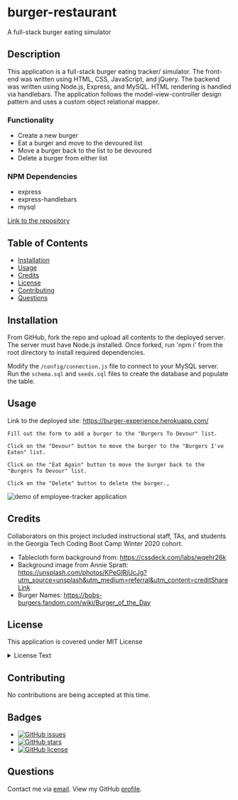 # burger-restaurant
A full-stack burger eating simulator

## Description
This application is a full-stack burger eating tracker/ simulator. The front-end was written using HTML, CSS, JavaScript, and jQuery.  The backend was written using Node.js, Express, and MySQL.  HTML rendering is handled via handlebars.  The application follows the model-view-controller design pattern and uses a custom object relational mapper. 

### Functionality
* Create a new burger
* Eat a burger and move to the devoured list
* Move a burger back to the list to be devoured
* Delete a burger from either list

### NPM Dependencies
* express
* express-handlebars
* mysql

[Link to the repository](https://github.com/pkriengsiri/burger-eater)
  
## Table of Contents
* [Installation](#installation)
* [Usage](#usage)
* [Credits](#credits)
* [License](#license)
* [Contributing](#contributing)
* [Questions](#questions)
  
## Installation
From GitHub, fork the repo and upload all contents to the deployed server.  The server must have Node.js installed. Once forked, run 'npm i' from the root directory to install required dependencies.  

Modify the `/config/connection.js` file to connect to your MySQL server.   Run the `schema.sql` and `seeds.sql` files to create the database and populate the table.

## Usage

Link to the deployed site: https://burger-experience.herokuapp.com/

    Fill out the form to add a burger to the "Burgers To Devour" list.

    Click on the "Devour" button to move the burger to the "Burgers I've Eaten" list.

    Click on the "Eat Again" button to move the burger back to the "Burgers To Devour" list.

    Click on the "Delete" button to delete the burger.,

![demo of employee-tracker application](./public/assets/images/demo.gif)


## Credits
Collaborators on this project included instructional staff, TAs, and students in the Georgia Tech Coding Boot Camp Winter 2020 cohort.

* Tablecloth form background from: https://cssdeck.com/labs/wqehr26k
* Background image from Annie Spratt: https://unsplash.com/photos/KPeGlRjUcJg?utm_source=unsplash&utm_medium=referral&utm_content=creditShareLink 
* Burger Names: https://bobs-burgers.fandom.com/wiki/Burger_of_the_Day 


## License
This application is covered under MIT License

<details>
  <summary>
    License Text
  </summary> 

```

Copyright (c) 2021  Pete Kriengsiri

Permission is hereby granted, free of charge, to any person obtaining a copy
of this software and associated documentation files (the "Software"), to deal
in the Software without restriction, including without limitation the rights
to use, copy, modify, merge, publish, distribute, sublicense, and/or sell
copies of the Software, and to permit persons to whom the Software is
furnished to do so, subject to the following conditions:
      
The above copyright notice and this permission notice shall be included in all
copies or substantial portions of the Software.
      
THE SOFTWARE IS PROVIDED "AS IS", WITHOUT WARRANTY OF ANY KIND, EXPRESS OR
IMPLIED, INCLUDING BUT NOT LIMITED TO THE WARRANTIES OF MERCHANTABILITY,
FITNESS FOR A PARTICULAR PURPOSE AND NONINFRINGEMENT. IN NO EVENT SHALL THE
AUTHORS OR COPYRIGHT HOLDERS BE LIABLE FOR ANY CLAIM, DAMAGES OR OTHER
LIABILITY, WHETHER IN AN ACTION OF CONTRACT, TORT OR OTHERWISE, ARISING FROM,
OUT OF OR IN CONNECTION WITH THE SOFTWARE OR THE USE OR OTHER DEALINGS IN THE
SOFTWARE.

```
</details>


## Contributing
No contributions are being accepted at this time.
  
## Badges
* [![GitHub issues](https://img.shields.io/github/issues/pkriengsiri/burger-eater)](https://github.com/pkriengsiri/burger-eater/issues)
* [![GitHub stars](https://img.shields.io/github/stars/pkriengsiri/burger-eater)](https://github.com/pkriengsiri/burger-eater/stargazers)
* [![GitHub license](https://img.shields.io/github/license/pkriengsiri/burger-eater)](https://github.com/pkriengsiri/burger-eater/blob/main/LICENSE)


## Questions
Contact me via [email](mailto:pkriengsiri@gmail.com).
View my GitHub [profile](https://github.com/pkriengsiri).